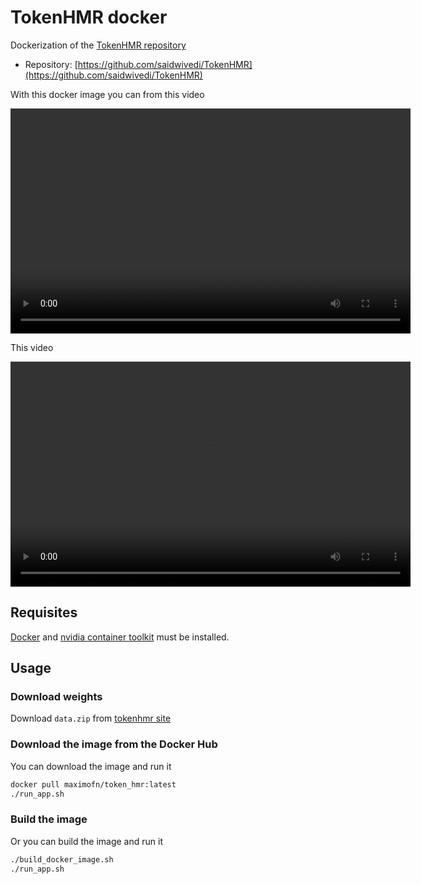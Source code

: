 # TokenHMR docker

Dockerization of the [TokenHMR repository](https://github.com/saidwivedi/TokenHMR)

 * Repository: [https://github.com/saidwivedi/TokenHMR](https://github.com/saidwivedi/TokenHMR)

With this docker image you can from this video

<div style="text-align:center;">
  <video src="assets/gymnasts.mp4" style="width:640px;height:360px;" controls loop>
</div>

This video

<div style="text-align:center;">
  <video src="assets/PHALP_gymnasts.mp4" style="width:640px;height:360px;" controls loop>
</div>

## Requisites

[Docker](https://docs.docker.com/desktop/) and [nvidia container toolkit](https://docs.nvidia.com/datacenter/cloud-native/container-toolkit/latest/install-guide.html) must be installed.

## Usage

### Download weights

Download `data.zip` from [tokenhmr site](https://tokenhmr.is.tue.mpg.de/download.php)

### Download the image from the Docker Hub

You can download the image and run it

```bash
docker pull maximofn/token_hmr:latest
./run_app.sh
```

### Build the image

Or you can build the image and run it

```bash
./build_docker_image.sh
./run_app.sh
```
